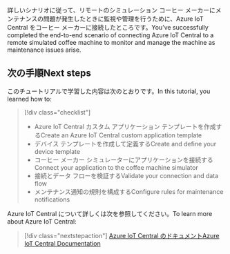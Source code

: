 <span data-ttu-id="a0bb0-101">詳しいシナリオに従って、リモートのシミュレーション コーヒー メーカーにメンテナンスの問題が発生したときに監視や管理を行うために、Azure IoT Central をコーヒー メーカーに接続したところです。</span><span class="sxs-lookup"><span data-stu-id="a0bb0-101">You’ve successfully completed the end-to-end scenario of connecting Azure IoT Central to a remote simulated coffee machine to monitor and manage the machine as maintenance issues arise.</span></span>

## <a name="next-steps"></a><span data-ttu-id="a0bb0-102">次の手順</span><span class="sxs-lookup"><span data-stu-id="a0bb0-102">Next steps</span></span>

<span data-ttu-id="a0bb0-103">このチュートリアルで学習した内容は次のとおりです。</span><span class="sxs-lookup"><span data-stu-id="a0bb0-103">In this tutorial, you learned how to:</span></span>
> [!div class="checklist"]
> * <span data-ttu-id="a0bb0-104">Azure IoT Central カスタム アプリケーション テンプレートを作成する</span><span class="sxs-lookup"><span data-stu-id="a0bb0-104">Create an Azure IoT Central custom application template</span></span>
> * <span data-ttu-id="a0bb0-105">デバイス テンプレートを作成して定義する</span><span class="sxs-lookup"><span data-stu-id="a0bb0-105">Create and define your device template</span></span>
> * <span data-ttu-id="a0bb0-106">コーヒー メーカー シミュレーターにアプリケーションを接続する</span><span class="sxs-lookup"><span data-stu-id="a0bb0-106">Connect your application to the coffee machine simulator</span></span> 
> * <span data-ttu-id="a0bb0-107">接続とデータ フローを検証する</span><span class="sxs-lookup"><span data-stu-id="a0bb0-107">Validate your connection and data flow</span></span>
> * <span data-ttu-id="a0bb0-108">メンテナンス通知の規則を構成する</span><span class="sxs-lookup"><span data-stu-id="a0bb0-108">Configure rules for maintenance notifications</span></span>

<span data-ttu-id="a0bb0-109">Azure IoT Central について詳しくは次を参照してください。</span><span class="sxs-lookup"><span data-stu-id="a0bb0-109">To learn more about Azure IoT Central:</span></span> 

> [!div class="nextstepaction"]
> [<span data-ttu-id="a0bb0-110">Azure IoT Central のドキュメント</span><span class="sxs-lookup"><span data-stu-id="a0bb0-110">Azure IoT Central Documentation</span></span>](https://docs.microsoft.com/en-us/azure/iot-central/)